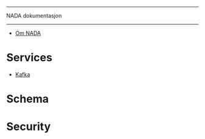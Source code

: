 
---

NADA dokumentasjon

---

* [Om NADA](/content/about/README.md)

# Services

* [Kafka](/content/kafka/README.md)

# Schema

# Security


